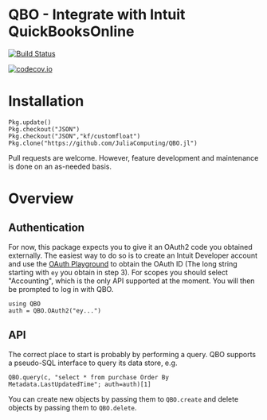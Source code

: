 # QBO - Integrate with Intuit QuickBooksOnline

[![Build Status](https://travis-ci.org/JuliaComputing/QBO.jl.svg?branch=master)](https://travis-ci.org/JuliaComputing/QBO.jl)

[![codecov.io](http://codecov.io/github/JuliaComputing/QBO.jl/coverage.svg?branch=master)](http://codecov.io/github/JuliaComputing/QBO.jl?branch=master)

# Installation

```
Pkg.update()
Pkg.checkout("JSON")
Pkg.checkout("JSON","kf/customfloat")
Pkg.clone("https://github.com/JuliaComputing/QBO.jl")
```

Pull requests are welcome. However, feature development and maintenance is done on an
as-needed basis.

# Overview
## Authentication
For now, this package expects you to give it an OAuth2 code you obtained externally.
The easiest way to do so is to create an Intuit Developer account and use the
[OAuth Playground](https://developer.intuit.com/v2/ui#/playground) to obtain the
OAuth ID (The long string starting with `ey` you obtain in step 3). For scopes you should
select "Accounting", which is the only API supported at the moment. You will then be prompted
to log in with QBO.

```
using QBO
auth = QBO.OAuth2("ey...")
```

## API
The correct place to start is probably by performing a query. QBO supports a pseudo-SQL
interface to query its data store, e.g.

```
QBO.query(c, "select * from purchase Order By Metadata.LastUpdatedTime"; auth=auth)[1]
```

You can create new objects by passing them to `QBO.create` and delete objects by passing
them to `QBO.delete`.
